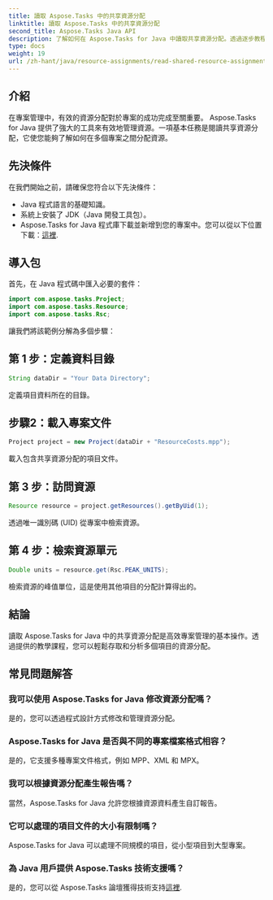 ```yaml
---
title: 讀取 Aspose.Tasks 中的共享資源分配
linktitle: 讀取 Aspose.Tasks 中的共享資源分配
second_title: Aspose.Tasks Java API
description: 了解如何在 Aspose.Tasks for Java 中讀取共享資源分配。透過逐步教程提高專案管理效率。
type: docs
weight: 19
url: /zh-hant/java/resource-assignments/read-shared-resource-assignments/
---
```

## 介紹
在專案管理中，有效的資源分配對於專案的成功完成至關重要。 Aspose.Tasks for Java 提供了強大的工具來有效地管理資源。一項基本任務是閱讀共享資源分配，它使您能夠了解如何在多個專案之間分配資源。
## 先決條件
在我們開始之前，請確保您符合以下先決條件：
- Java 程式語言的基礎知識。
- 系統上安裝了 JDK（Java 開發工具包）。
-  Aspose.Tasks for Java 程式庫下載並新增到您的專案中。您可以從以下位置下載：[這裡](https://releases.aspose.com/tasks/java/).

## 導入包
首先，在 Java 程式碼中匯入必要的套件：
```java
import com.aspose.tasks.Project;
import com.aspose.tasks.Resource;
import com.aspose.tasks.Rsc;
```

讓我們將該範例分解為多個步驟：
## 第 1 步：定義資料目錄
```java
String dataDir = "Your Data Directory";
```
定義項目資料所在的目錄。
## 步驟2：載入專案文件
```java
Project project = new Project(dataDir + "ResourceCosts.mpp");
```
載入包含共享資源分配的項目文件。
## 第 3 步：訪問資源
```java
Resource resource = project.getResources().getByUid(1);
```
透過唯一識別碼 (UID) 從專案中檢索資源。
## 第 4 步：檢索資源單元
```java
Double units = resource.get(Rsc.PEAK_UNITS);
```
檢索資源的峰值單位，這是使用其他項目的分配計算得出的。

## 結論
讀取 Aspose.Tasks for Java 中的共享資源分配是高效專案管理的基本操作。透過提供的教學課程，您可以輕鬆存取和分析多個項目的資源分配。
## 常見問題解答
### 我可以使用 Aspose.Tasks for Java 修改資源分配嗎？
是的，您可以透過程式設計方式修改和管理資源分配。
### Aspose.Tasks for Java 是否與不同的專案檔案格式相容？
是的，它支援多種專案文件格式，例如 MPP、XML 和 MPX。
### 我可以根據資源分配產生報告嗎？
當然，Aspose.Tasks for Java 允許您根據資源資料產生自訂報告。
### 它可以處理的項目文件的大小有限制嗎？
Aspose.Tasks for Java 可以處理不同規模的項目，從小型項目到大型專案。
### 為 Java 用戶提供 Aspose.Tasks 技術支援嗎？
是的，您可以從 Aspose.Tasks 論壇獲得技術支持[這裡](https://forum.aspose.com/c/tasks/15).
